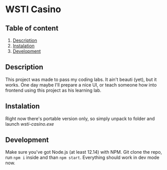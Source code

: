 # WSTI Casino
## Table of content
1. [Description](#description)
2. [Instalation](#instalation)
3. [Development](#development)

## Description
This project was made to pass my coding labs. It ain't beauti (yet), but it works. One day maybe I'll prepare a nice UI, or teach someone how into frontend using this project as his learning lab.

## Instalation
Right now there's portable version only, so simply unpack to folder and launch _wsti-casino.exe_

## Development
Make sure you've got Node.js (at least 12.14) with NPM. Git clone the repo, run `npm i` inside and than `npm start`. Everything should work in dev mode now.